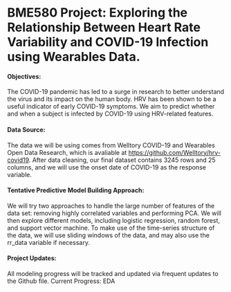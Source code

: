 # BME580 Project: Exploring the Relationship Between Heart Rate Variability and COVID-19 Infection using Wearables Data. 

#### Objectives:
The COVID-19 pandemic has led to a surge in research to better understand the virus and its impact on the human body. HRV has been shown to be a useful indicator of early COVID-19 symptoms. We aim to predict whether and when a subject is infected by COVID-19 using HRV-related features.

#### Data Source:
The data we will be using comes from Welltory COVID-19 and Wearables Open Data Research, which is avaliable at https://github.com/Welltory/hrv-covid19. After data cleaning, our final dataset contains 3245 rows and 25 columns, and we will use the onset date of COVID-19 as the response variable.

#### Tentative Predictive Model Building Approach:
We will try two approaches to handle the large number of features of the data set: removing highly correlated variables and performing PCA. We will then explore different models, including logistic regression, random forest, and support vector machine. To make use of the time-series structure of the data, we will use sliding windows of the data, and may also use the rr_data variable if necessary.

#### Project Updates:
All modeling progress will be tracked and updated via frequent updates to the Github file.
Current Progress: EDA
